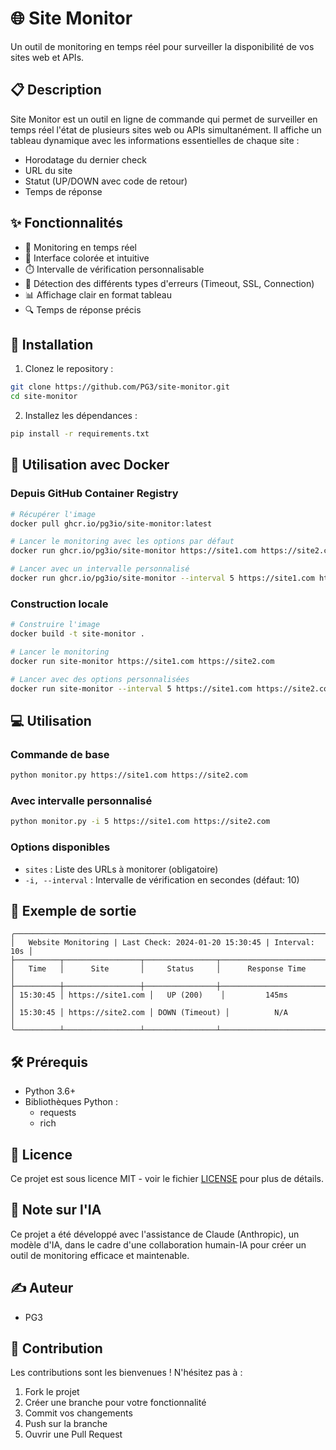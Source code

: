 # 🌐 Site Monitor

Un outil de monitoring en temps réel pour surveiller la disponibilité de vos sites web et APIs.

## 📋 Description

Site Monitor est un outil en ligne de commande qui permet de surveiller en temps réel l'état de plusieurs sites web ou APIs simultanément. Il affiche un tableau dynamique avec les informations essentielles de chaque site :
- Horodatage du dernier check
- URL du site
- Statut (UP/DOWN avec code de retour)
- Temps de réponse

## ✨ Fonctionnalités

- 🔄 Monitoring en temps réel
- 🎨 Interface colorée et intuitive
- ⏱️ Intervalle de vérification personnalisable
- 🚦 Détection des différents types d'erreurs (Timeout, SSL, Connection)
- 📊 Affichage clair en format tableau
- 🔍 Temps de réponse précis

## 🚀 Installation

1. Clonez le repository :
```bash
git clone https://github.com/PG3/site-monitor.git
cd site-monitor
```

2. Installez les dépendances :
```bash
pip install -r requirements.txt
```

## 🐳 Utilisation avec Docker

### Depuis GitHub Container Registry
```bash
# Récupérer l'image
docker pull ghcr.io/pg3io/site-monitor:latest

# Lancer le monitoring avec les options par défaut
docker run ghcr.io/pg3io/site-monitor https://site1.com https://site2.com

# Lancer avec un intervalle personnalisé
docker run ghcr.io/pg3io/site-monitor --interval 5 https://site1.com https://site2.com
```

### Construction locale
```bash
# Construire l'image
docker build -t site-monitor .

# Lancer le monitoring
docker run site-monitor https://site1.com https://site2.com

# Lancer avec des options personnalisées
docker run site-monitor --interval 5 https://site1.com https://site2.com
```

## 💻 Utilisation

### Commande de base
```bash
python monitor.py https://site1.com https://site2.com
```

### Avec intervalle personnalisé
```bash
python monitor.py -i 5 https://site1.com https://site2.com
```

### Options disponibles
- `sites` : Liste des URLs à monitorer (obligatoire)
- `-i, --interval` : Intervalle de vérification en secondes (défaut: 10)

## 📸 Exemple de sortie

```
╭────────────────────────────────────────────────────────────────────────╮
│   Website Monitoring | Last Check: 2024-01-20 15:30:45 | Interval: 10s │
├──────────┬─────────────────┬────────────────┬──────────────────────────┤
│   Time   │      Site       │     Status     │      Response Time       │
├──────────┼─────────────────┼────────────────┼──────────────────────────┤
│ 15:30:45 │ https://site1.com │   UP (200)    │         145ms           │
│ 15:30:45 │ https://site2.com │ DOWN (Timeout) │          N/A            │
╰──────────┴─────────────────┴────────────────┴──────────────────────────╯
```

## 🛠️ Prérequis

- Python 3.6+
- Bibliothèques Python :
  - requests
  - rich

## 📄 Licence

Ce projet est sous licence MIT - voir le fichier [LICENSE](LICENSE) pour plus de détails.

## 🤖 Note sur l'IA

Ce projet a été développé avec l'assistance de Claude (Anthropic), un modèle d'IA, dans le cadre d'une collaboration humain-IA pour créer un outil de monitoring efficace et maintenable.

## ✍️ Auteur

- PG3

## 🤝 Contribution

Les contributions sont les bienvenues ! N'hésitez pas à :
1. Fork le projet
2. Créer une branche pour votre fonctionnalité
3. Commit vos changements
4. Push sur la branche
5. Ouvrir une Pull Request 